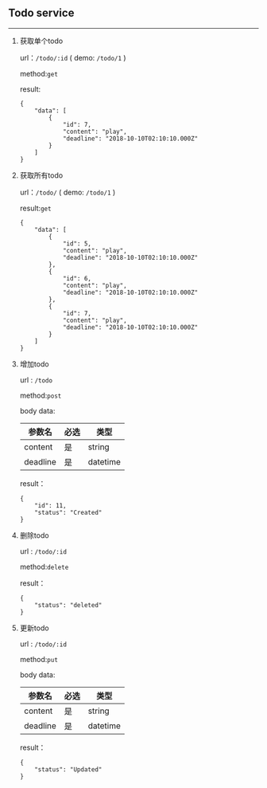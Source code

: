 ## Todo service
---
1. 获取单个todo

   url：`/todo/:id`   ( demo:  `/todo/1` )

   method:`get`

   result:

   ```
   {
       "data": [
           {
               "id": 7,
               "content": "play",
               "deadline": "2018-10-10T02:10:10.000Z"
           }
       ]
   }
   ```

   

2. 获取所有todo

   url：`/todo/`   ( demo:  `/todo/1` )

   result:`get`

   ```
   {
       "data": [
           {
               "id": 5,
               "content": "play",
               "deadline": "2018-10-10T02:10:10.000Z"
           },
           {
               "id": 6,
               "content": "play",
               "deadline": "2018-10-10T02:10:10.000Z"
           },
           {
               "id": 7,
               "content": "play",
               "deadline": "2018-10-10T02:10:10.000Z"
           }
       ]
   }
   ```

   

3. 增加todo

   url : `/todo`

   method:`post`

   body data:

   | 参数名   | 必选 | 类型     |
   | -------- | ---- | -------- |
   | content  | 是   | string   |
   | deadline | 是   | datetime |

   result：

   ```
   {
       "id": 11,
       "status": "Created"
   }
   ```

   

4. 删除todo

   url : `/todo/:id`

   method:`delete`

   result：

   ```
   {
       "status": "deleted"
   }
   ```

   

5. 更新todo

   url : `/todo/:id`

   method:`put`

   body data:

   | 参数名   | 必选 | 类型     |
   | -------- | ---- | -------- |
   | content  | 是   | string   |
   | deadline | 是   | datetime |

   result：

   ```
   {
       "status": "Updated"
   }
   ```

   
